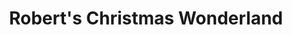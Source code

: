 ---
title: "Robert's Christmas Wonderland"
url: /clearwater/roberts-christmas-wonderland/
shop: shop
---